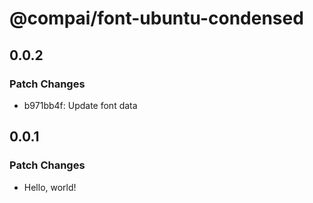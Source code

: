 # @compai/font-ubuntu-condensed

## 0.0.2

### Patch Changes

- b971bb4f: Update font data

## 0.0.1

### Patch Changes

- Hello, world!
